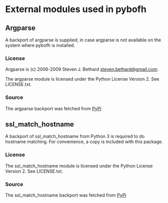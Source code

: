 # External modules used in pybofh

## Argparse

A backport of argparse is supplied, in case argparse is not available on the
system where pybofh is installed.

### License

Argparse is (c) 2006-2009 Steven J. Bethard <steven.bethard@gmail.com>.

The argparse module is licensed under the Python License Version 2. See
LICENSE.txt.

### Source

The argparse backport was fetched from
[PyPi](https://pypi.python.org/pypi/argparse)


## ssl\_match\_hostname

A backport of ssl\_match\_hostname from Python 3 is required to do hostname
matching. For convenience, a copy is included with this package.

### License

The ssl\_match\_hostname module is licensed under the Python License Version 2. See
LICENSE.txt.

### Source

The ssl\_match\_hostname backport was fetched from
[PyPi](https://pypi.python.org/pypi/backports.ssl_match_hostname)
